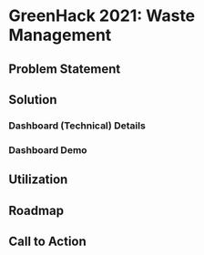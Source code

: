 # GreenHack 2021: Waste Management 

## Problem Statement

## Solution 

### Dashboard (Technical) Details

### Dashboard Demo

## Utilization

## Roadmap

## Call to Action



